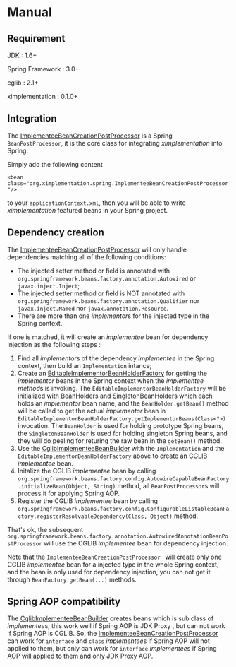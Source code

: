 # Manual

## Requirement
JDK : 1.6+

Spring Framework : 3.0+

cglib : 2.1+

ximplementation : 0.1.0+

## Integration
The [ImplementeeBeanCreationPostProcessor](apidocs/org/ximplementation/spring/ImplementeeBeanCreationPostProcessor.html) is a Spring `BeanPostProcessor`, it is the core class for integrating <i>ximplementation</i> into Spring.

Simply add the following content

`<bean class="org.ximplementation.spring.ImplementeeBeanCreationPostProcessor"/>`

to your `applicationContext.xml`, then you will be able to write <i>ximplementation</i> featured beans in your Spring project.

## Dependency creation
The [ImplementeeBeanCreationPostProcessor](apidocs/org/ximplementation/spring/ImplementeeBeanCreationPostProcessor.html) will only handle dependencies matching all of the following conditions:

* The injected setter method or field is annotated with `org.springframework.beans.factory.annotation.Autowired` or `javax.inject.Inject`;  
* The injected setter method or field is NOT annotated with `org.springframework.beans.factory.annotation.Qualifier` nor `javax.inject.Named` nor `javax.annotation.Resource`.  
* There are more than one <i>implementor</i>s for the injected type in the Spring context.

If one is matched, it will create an <i>implementee</i> bean for dependency injection as the following steps :

1. Find all <i>implementor</i>s of the dependency <i>implementee</i> in the Spring context, then build an `Implementation` intance;
2. Create an [EditableImplementorBeanHolderFactory](apidocs/org/ximplementation/spring/EditableImplementorBeanHolderFactory.html) for getting the <i>implementor</i> beans in  the Spring context when the <i>implementee method</i>s is invoking. The `EditableImplementorBeanHolderFactory` will be initialized with [BeanHolder](apidocs/org/ximplementation/spring/BeanHolder.html)s and [SingletonBeanHolder](apidocs/org/ximplementation/spring/SingletonBeanHolder.html)s which each holds an <i>implementor</i> bean name, and the `BeanHolder.getBean()` method will be called to get the actual <i>implementor</i> bean in `EditableImplementorBeanHolderFactory.getImplementorBeans(Class<?>)` invocation. 
The `BeanHolder` is used for holding prototype Spring beans, the `SingletonBeanHolder` is used for holding singleton Spring beans, and they will do peeling for returing the raw bean in the `getBean()` method.
3. Use the [CglibImplementeeBeanBuilder](apidocs/org/ximplementation/spring/CglibImplementeeBeanBuilder.html) with the `Implementation` and the `EditableImplementorBeanHolderFactory` above to create  an CGLIB <i>implementee</i> bean.
4. Initalize the CGLIB <i>implementee</i> bean by calling `org.springframework.beans.factory.config.AutowireCapableBeanFactory.initializeBean(Object, String)` method, all `BeanPostProcessor`s will process it for applying Spring AOP.
5. Register the CGLIB <i>implementee</i> bean by calling `org.springframework.beans.factory.config.ConfigurableListableBeanFactory.registerResolvableDependency(Class, Object)` method.

That's ok, the subsequent `org.springframework.beans.factory.annotation.AutowiredAnnotationBeanPostProcessor` will use the CGLIB <i>implementee</i> bean for dependency injection.

Note that the `ImplementeeBeanCreationPostProcessor ` will create only one CGLIB <i>implementee</i> bean for a injected type in the whole Spring context, and the bean is only used for dependency injection, you can not get it through `BeanFactory.getBean(...)` methods.

## Spring AOP compatibility
The [CglibImplementeeBeanBuilder](apidocs/org/ximplementation/spring/CglibImplementeeBeanBuilder.html) creates beans which is sub class of <i>implementee</i>s, this work well if Spring AOP is JDK Proxy , but can not work if Spring AOP is CGLIB. So, the [ImplementeeBeanCreationPostProcessor](apidocs/org/ximplementation/spring/ImplementeeBeanCreationPostProcessor.html) can work for `interface` and `class` <i>implementee</i>s if Spring AOP will not applied to them, but only can work for `interface` <i>implementee</i>s if Spring AOP will applied to them and only JDK Proxy AOP.